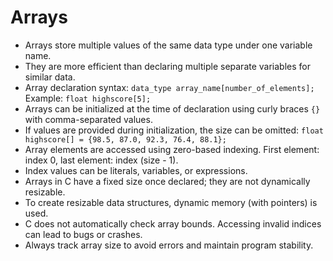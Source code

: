 # Arrays

* Arrays store multiple values of the same data type under one variable name.
* They are more efficient than declaring multiple separate variables for similar data.
* Array declaration syntax:
  `data_type array_name[number_of_elements];`
  Example: `float highscore[5];`
* Arrays can be initialized at the time of declaration using curly braces `{}` with comma-separated values.
* If values are provided during initialization, the size can be omitted:
  `float highscore[] = {98.5, 87.0, 92.3, 76.4, 88.1};`
* Array elements are accessed using zero-based indexing.
  First element: index 0, last element: index (size - 1).
* Index values can be literals, variables, or expressions.
* Arrays in C have a fixed size once declared; they are not dynamically resizable.
* To create resizable data structures, dynamic memory (with pointers) is used.
* C does not automatically check array bounds.
  Accessing invalid indices can lead to bugs or crashes.
* Always track array size to avoid errors and maintain program stability.
